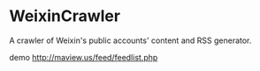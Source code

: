 WeixinCrawler
=============

A crawler of Weixin's public accounts' content and RSS generator.

demo http://maview.us/feed/feedlist.php
